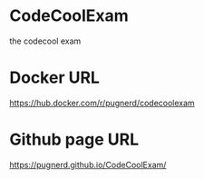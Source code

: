 # CodeCoolExam
the codecool exam

# Docker URL
https://hub.docker.com/r/pugnerd/codecoolexam

# Github page URL
https://pugnerd.github.io/CodeCoolExam/